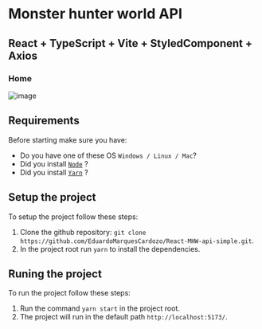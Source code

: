 # Monster hunter world API

## React + TypeScript + Vite + StyledComponent + Axios

### Home

![image](https://github.com/EduardoMarquesCardozo/React-MHW-api-simple/assets/79146964/aa7930a2-2191-4df0-bb4b-0f287abd96f9)

## Requirements

Before starting make sure you have:

- Do you have one of these OS `Windows / Linux / Mac`?
- Did you install [`Node`](https://nodejs.org/en/) ?
- Did you install [`Yarn`](https://yarnpkg.com/) ?

## Setup the project

To setup the project follow these steps:

1. Clone the github repository: `git clone https://github.com/EduardoMarquesCardozo/React-MHW-api-simple.git`.
2. In the project root run `yarn` to install the dependencies.

## Runing the project

To run the project follow these steps:

1. Run the command `yarn start` in the project root.
2. The project will run in the default path `http://localhost:5173/`.
